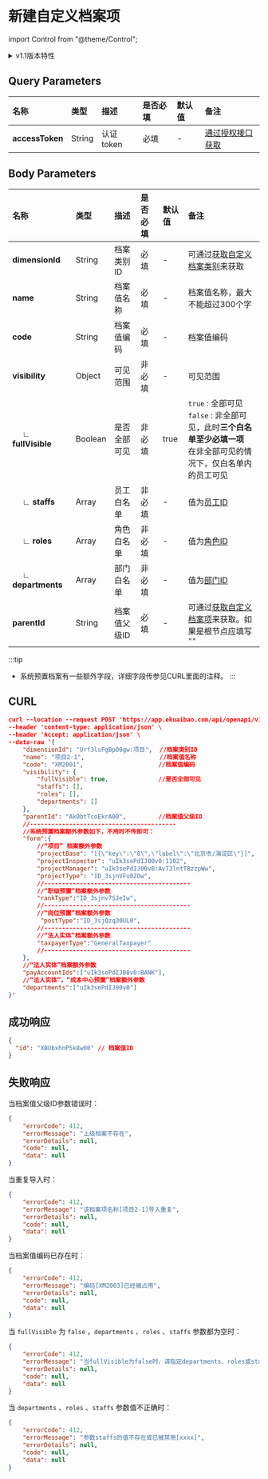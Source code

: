 # 新建自定义档案项

import Control from "@theme/Control";

<Control
method="POST"
url="/api/openapi/v1.1/dimensions/items"
/>

<details>
  <summary>v1.1版本特性</summary>
  <div>
    - 🐞 新增了当“fullVisible“为”false“时，对 ”staffs“、”roles“、”departments“三个参数的必填及有效性校验。
  </div>
</details>

## Query Parameters

| 名称 | 类型 | 描述 | 是否必填 | 默认值 | 备注 |
| :--- | :--- | :--- | :--- |:--- | :--- |
|**accessToken**| String  | 认证token	| 必填  | - | [通过授权接口获取](/docs/open-api/getting-started/auth) |

## Body Parameters

| 名称 | 类型 | 描述 | 是否必填 | 默认值 | 备注 |
| :--- | :--- | :--- | :--- |:--- | :--- |
|**dimensionId**           | String   | 档案类别ID	| 必填  | - | 可通过[获取自定义档案类别](/docs/open-api/dimensions/get-dimensions)来获取 |
|**name**                  | String   | 档案值名称	| 必填  | - | 档案值名称，最大不能超过300个字 |
|**code**                  | String   | 档案值编码	| 必填  | - | 档案值编码 |
|**visibility**            | Object   | 可见范围      | 非必填 | - | 可见范围 |
|**&emsp; ∟ fullVisible** | Boolean  | 是否全部可见   | 非必填 | true | `true` : 全部可见 <br/>`false` : 非全部可见，此时**三个白名单至少必填一项**<br/>在非全部可见的情况下，仅白名单内的员工可见 |
|**&emsp; ∟ staffs**      | Array    | 员工白名单	| 非必填 | - | 值为[员工ID](/docs/open-api/corporation/get-all-staffs) |
|**&emsp; ∟ roles**       | Array    | 角色白名单	| 非必填 | - | 值为[角色ID](/docs/open-api/corporation/get-roles-group) |
|**&emsp; ∟ departments** | Array    | 部门白名单    | 非必填 | - | 值为[部门ID](/docs/open-api/corporation/get-departments) |
|**parentId**              | String   | 档案值父级ID  | 必填   | - | 可通过[获取自定义档案项](/docs/open-api/dimensions/get-dimension-items)来获取。如果是根节点应填写 `""` |

:::tip
- 系统预置档案有一些额外字段，详细字段传参见CURL里面的注释。
:::

## CURL
```json
curl --location --request POST 'https://app.ekuaibao.com/api/openapi/v1.1/dimensions/items?accessToken=hQgbxfJnlElc00' \
--header 'content-type: application/json' \
--header 'Accept: application/json' \
--data-raw '{
    "dimensionId": "Urf3lsFgBp00gw:项目",  //档案类别ID
    "name": "项目2-1",                     //档案值名称	
    "code": "XM2001",                     //档案值编码	
    "visibility": {
        "fullVisible": true,              //是否全部可见
        "staffs": [],
        "roles": [],
        "departments": []
    },
    "parentId": "Ak0btTcoEkrA00",         //档案值父级ID
    //-----------------------------------------
    //系统预置档案额外参数如下，不用时不传即可：        
    "form":{
        //“项目” 档案额外参数
        "projectBase": "[{\"key\":\"8\",\"label\":\"北京市/海淀区\"}]",  //项目所在地
        "projectInspector": "uIk3sePdIJ00v0:1102",                     //项目总监，值为员工ID
        "projectManager": "uIk3sePdIJ00v0:AvT3lntT8zzpWw",             //项目经理，值为员工ID
        "projectType": "ID_3sjnVFu0ZOw",                               //项目类型，值为【项目类型预置】档案实例ID
        //-----------------------------------------
        //“职级预置”档案额外参数
        "rankType":"ID_3sjnv7SJeIw",                                   //职级类型，值为【职级类型预置】档案实例ID
        //-----------------------------------------
        //“岗位预置”档案额外参数
         "postType":"ID_3sjQzq30UL0",                                  //岗位类型，值为【岗位类型预置】档案实例ID
        //-----------------------------------------
        //“法人实体”档案额外参数
        "taxpayerType":"GeneralTaxpayer"                               //纳税人类型，GeneralTaxpayer：一般纳税人；SmallScaleTaxpayer：小规模纳税人
        //-----------------------------------------
    },
    //“法人实体”档案额外参数
    "payAccountIds":["uIk3sePdIJ00v0:BANK"],                            //可用支付账户
    //“法人实体”，“成本中心预置”档案额外参数
    "departments":["uIk3sePdIJ00v0"]                                    //所属部门
}'
```

## 成功响应
```json
{
  "id": "XBUbxhnP5k8w00" // 档案值ID
}
```

## 失败响应
当档案值父级ID参数错误时：
```json
{
    "errorCode": 412,
    "errorMessage": "上级档案不存在",
    "errorDetails": null,
    "code": null,
    "data": null
}
```

当重复导入时：
```json
{
    "errorCode": 412,
    "errorMessage": "该档案项名称[项目2-1]导入重复",
    "errorDetails": null,
    "code": null,
    "data": null
}
```

当档案值编码已存在时：
```json
{
    "errorCode": 412,
    "errorMessage": "编码[XM2003]已经被占用",
    "errorDetails": null,
    "code": null,
    "data": null
}
```

当 `fullVisible` 为 `false` ，`departments` 、`roles` 、`staffs` 参数都为空时：
```json
{
    "errorCode": 412,
    "errorMessage": "当fullVisible为false时，请指定departments、roles或staffs的值",
    "errorDetails": null,
    "code": null,
    "data": null
}
```

当 `departments` 、`roles` 、`staffs` 参数值不正确时：
```json
{
    "errorCode": 412,
    "errorMessage": "参数staffs的值不存在或已被禁用[xxxx]",
    "errorDetails": null,
    "code": null,
    "data": null
}
```









